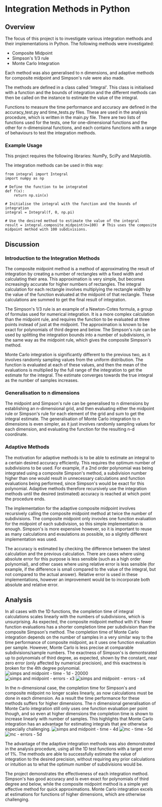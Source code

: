 # Integration Methods in Python

## Overview

The focus of this project is to investigate various integration methods and their implementations in Python.
The following methods were investigated:
* Composite Midpoint
* Simpson's 1/3 rule
* Monte Carlo Integration

Each method was also generalised to n dimensions, and adaptive methods for composite midpoint and Simpson's rule
were also made.

The methods are defined in a class called 'Integral'. This class is initialised with a function and the bounds of integration
and the different methods can then be called on the instance to estimate the value of the integral.

Functions to measure the time performance and accuracy are defined in the accuracy_test.py and time_tests.py files. These are
used in the analysis procedure, which is written in the main.py file. There are two lists of functions used for the tests,
one for one-dimensional functions and the other for n-dimensional functions, and each contains functions with a range of 
behaviours to test the integration methods.

### Example Usage

This project requires the following libraries: NumPy, SciPy and Matplotlib.

The integration methods can be used in this way:
```
from integral import Integral
import numpy as np

# Define the function to be integrated
def f(x):
    return np.sin(x)

# Initialise the integral with the function and the bounds of integration
integral = Integral(f, 0, np.pi)

# Use the desired method to estimate the value of the integral
result = integral.composite_midpoint(n=100)  # This uses the composite midpoint method with 100 subdivisions.
```
## Discussion

### Introduction to the Integration Methods

The composite midpoint method is a method of approximating the result of integration by creating a number of rectangles with a fixed width
and calculating their area. This approximation is very simple, but becomes increasingly accurate for higher numbers of rectangles.
The integral calculation for each rectangle involves multiplying the rectangle width by the value of the function evaluated at the midpoint
of that rectangle. These calculations are summed to get the final result of integration.

The Simpson's 1/3 rule is an example of a Newton-Cotes formula, a group of formulas used for numerical integration. It is a more complex calculation
than the midpoint rule, and requires the function to be evaluated at three points instead of just at the midpoint. The approximation is known to be exact for
polynomials of third degree and below. The Simpson's rule can be used by splitting the integration bounds into a number of subdivisions, in the same
way as the midpoint rule, which gives the composite Simpson's method.

Monte Carlo integration is significantly different to the previous two, as it involves randomly sampling values from the uniform distribution.
The function is evaluated at each of these values, and then the mean of the evaluations is multiplied by the full range of the integration to
get the estimate for the integral. The estimate converges towards the true integral as the number of samples increases.

### Generalisation to n dimensions

The midpoint and Simpson's rule can be generalised to n dimensions by establishing an n-dimensional grid, and then evaluating either the midpoint rule
or Simpson's rule for each element of the grid and sum to get the integral estimate. The generalisation of Monte Carlo integration to n dimensions is 
even simpler, as it just involves randomly sampling values for each dimension, and evaluating the function for the resulting n-d coordinate.

### Adaptive Methods

The motivation for adaptive methods is to be able to estimate an integral to a certain desired accuracy efficiently. This requires the optimum
number of subdivisions to be used. For example, if a 2nd order polynomial was being integrated using a composite Simpson's method, a subdivision number
higher than one would result in unnecessary calculations and function evaluations being performed, since Simpson's would be exact for this polynomial.
Adaptive methods therefore recursively use the integration methods until the desired (estimated) accuracy is reached at which point the procedure ends.

The implementation for the adaptive composite midpoint involves recursively calling the composite midpoint method at twice the number of subdivisions.
The composite midpoint only invovles one function evaluation for the midpoint of each subdivision, so this simple implementation
is enough. Simpson's is more expensive however, so it is important to reuse as many calculations and evaulations as possible, so a slightly different implementation
was used.

The accuracy is estimated by checking the difference between the latest calculation and the previous calculation. There are cases where using absolute error
for this purpose is less sensible (such as a high order polynomial), and other cases where using relative error is less sensible (for example, if the difference is
small compared to the value of the integral, but not compared to the actual answer). Relative error is used in these implementations, however an improvement
would be to incorporate both absolute and relative error.

## Analysis

In all cases with the 1D functions, the completion time of integral calculations scales linearly with the numbers of subdivisions, which is unsurprising.
As expected, the composite midpoint method with it's fewer function evaluations has a shorter completion time per subdivision than the composite Simpson's
method. The completion time of Monte Carlo integration depends on the number of samples in a very similar way to the time performance of composite midpoint, as it
uses one function evaluation per sample. However, Monte Carlo is less precise at comparable subdivisions/sample numbers. The exactness of Simpson's is demontsrated
up to polynomials of third degree, as expected, shown by the constant, near zero error (only affected by numerical precision), and this exactness is broken for the
4th degree polynomial.
![simps and midpoint - time - 1d - 20000](https://github.com/dlaing240/Integration-Methods-in-Python/assets/159714200/1f68ac8a-b1dd-4ff3-9c86-e5e8d7449b32)
![simps and midpoint - errors - x3](https://github.com/dlaing240/Integration-Methods-in-Python/assets/159714200/aa6a65ca-8cf7-4275-ad13-f4fb088fa6b9)
![simps and midpoint - errors - x4](https://github.com/dlaing240/Integration-Methods-in-Python/assets/159714200/9072087a-0791-4016-b027-ecea3ffba4e6)



In the n-dimensional case, the completion time for Simpson's and composite midpoint no longer scales linearly, as now calculations must be done in each dimension.
As a result the time performance for these methods suffers for higher dimensions. The n dimensional generalisation of Monte Carlo integration still only uses one function
evaluation per point though, and so even at higher dimensions the completion time is shown to increase linearly with number of samples. This highlights that Monte Carlo
integration has an advantage for estimating integrals that are otherwise especially challenging.
![simps and midpoint - time - 4d](https://github.com/dlaing240/Integration-Methods-in-Python/assets/159714200/5ba701f5-d09d-4583-be00-d12254b17f58)
![mc - time - 5d](https://github.com/dlaing240/Integration-Methods-in-Python/assets/159714200/4a378a2e-a267-41a0-9e4b-c932c04c658c)
![mc - errors - 5d](https://github.com/dlaing240/Integration-Methods-in-Python/assets/159714200/3e09a1b3-6c65-47c5-9f4a-98c15ae0eb82)


The advantage of the adaptive integration methods was also demonstrated in the analysis procedure, using all the 1D test functions with a target error of 1%.
The methods are able to successfully estimate the value of integration to the desired precision, without requiring any prior calculations or intuition as to what
the optimum number of subdivisions would be.

The project demonstrates the effectiveness of each integration method. Simpson's has good accuracy and is even exact for polynomials of third degree and below, while
the composite midpoint method is a simple yet effective method for quick approximations. Monte Carlo integration excels at estimations for functions of higher dimensions,
which are otherwise challenging.



